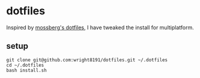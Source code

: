 # dotfiles

Inspired by [mossberg's dotfiles](https://github.com/mossberg/dotfiles), I have tweaked the install for multiplatform.

setup
-----

```
git clone git@github.com:wright8191/dotfiles.git ~/.dotfiles
cd ~/.dotfiles
bash install.sh
```
